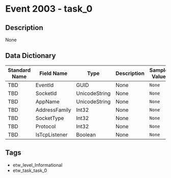 # Event 2003 - task_0

## Description
None

## Data Dictionary
|Standard Name|Field Name|Type|Description|Sample Value|
|---|---|---|---|---|
|TBD|EventId|GUID|None|`None`|
|TBD|SocketId|UnicodeString|None|`None`|
|TBD|AppName|UnicodeString|None|`None`|
|TBD|AddressFamily|Int32|None|`None`|
|TBD|SocketType|Int32|None|`None`|
|TBD|Protocol|Int32|None|`None`|
|TBD|IsTcpListener|Boolean|None|`None`|

## Tags
* etw_level_Informational
* etw_task_task_0